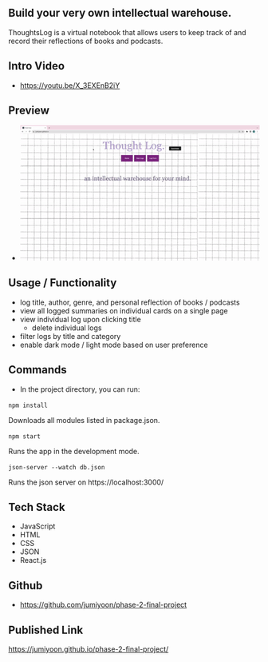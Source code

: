 ## Build your very own intellectual warehouse.
ThoughtsLog is a virtual notebook that allows users to keep track of and record their reflections of books and podcasts.

## Intro Video
- https://youtu.be/X_3EXEnB2iY

## Preview
- ![finalgif.gif](https://github.com/jumiyoon/phase-2-final-project/blob/main/finalgif.gif)

## Usage / Functionality
- log title, author, genre, and personal reflection of books / podcasts
- view all logged summaries on individual cards on a single page
- view individual log upon clicking title
  - delete individual logs
- filter logs by title and category
- enable dark mode / light mode based on user preference

## Commands
- In the project directory, you can run:


`npm install`

Downloads all modules listed in package.json.

`npm start`

Runs the app in the development mode.

`json-server --watch db.json`

Runs the json server on https://localhost:3000/



## Tech Stack
- JavaScript
- HTML
- CSS
- JSON
- React.js

## Github
-  https://github.com/jumiyoon/phase-2-final-project

## Published Link
https://jumiyoon.github.io/phase-2-final-project/
